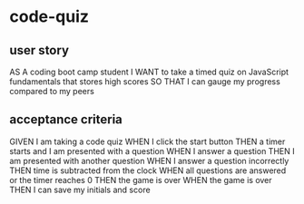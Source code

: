 # code-quiz


## user story

AS A coding boot camp student
I WANT to take a timed quiz on JavaScript fundamentals that stores high scores
SO THAT I can gauge my progress compared to my peers

## acceptance criteria
GIVEN I am taking a code quiz
WHEN I click the start button
THEN a timer starts and I am presented with a question
WHEN I answer a question
THEN I am presented with another question
WHEN I answer a question incorrectly
THEN time is subtracted from the clock
WHEN all questions are answered or the timer reaches 0
THEN the game is over
WHEN the game is over
THEN I can save my initials and score